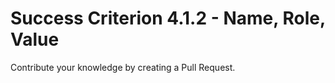 # Success Criterion 4.1.2 - Name, Role, Value

Contribute your knowledge by creating a Pull Request.
